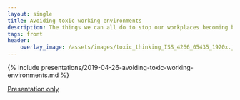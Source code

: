 ```yaml
---
layout: single
title: Avoiding toxic working environments
description: The things we can all do to stop our workplaces becoming bad for our health
tags: front
header:
    overlay_image: /assets/images/toxic_thinking_ISS_4266_05435_1920x.jpg
---
```

{% include presentations/2019-04-26-avoiding-toxic-working-environments.md %}

[Presentation only](reveal/)

